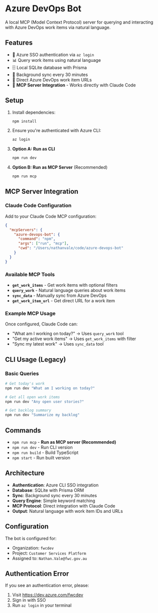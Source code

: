 # Azure DevOps Bot

A local MCP (Model Context Protocol) server for querying and interacting with Azure DevOps work items via natural language.

## Features

- 🔐 Azure SSO authentication via `az login`
- 📊 Query work items using natural language
- 🗄️ Local SQLite database with Prisma
- 🔄 Background sync every 30 minutes
- 🔗 Direct Azure DevOps work item URLs
- 🤖 **MCP Server Integration** - Works directly with Claude Code

## Setup

1. Install dependencies:
   ```bash
   npm install
   ```

2. Ensure you're authenticated with Azure CLI:
   ```bash
   az login
   ```

3. **Option A: Run as CLI**
   ```bash
   npm run dev
   ```

4. **Option B: Run as MCP Server** (Recommended)
   ```bash
   npm run mcp
   ```

## MCP Server Integration

### Claude Code Configuration

Add to your Claude Code MCP configuration:

```json
{
  "mcpServers": {
    "azure-devops-bot": {
      "command": "npm",
      "args": ["run", "mcp"],
      "cwd": "/Users/nathanvale/code/azure-devops-bot"
    }
  }
}
```

### Available MCP Tools

- **`get_work_items`** - Get work items with optional filters
- **`query_work`** - Natural language queries about work items
- **`sync_data`** - Manually sync from Azure DevOps
- **`get_work_item_url`** - Get direct URL for a work item

### Example MCP Usage

Once configured, Claude Code can:
- "What am I working on today?" → Uses `query_work` tool
- "Get my active work items" → Uses `get_work_items` with filter
- "Sync my latest work" → Uses `sync_data` tool

## CLI Usage (Legacy)

### Basic Queries

```bash
# Get today's work
npm run dev "What am I working on today?"

# Get all open work items
npm run dev "Any open user stories?"

# Get backlog summary
npm run dev "Summarize my backlog"
```

## Commands

- `npm run mcp` - **Run as MCP server (Recommended)**
- `npm run dev` - Run CLI version
- `npm run build` - Build TypeScript
- `npm start` - Run built version

## Architecture

- **Authentication**: Azure CLI SSO integration
- **Database**: SQLite with Prisma ORM
- **Sync**: Background sync every 30 minutes
- **Query Engine**: Simple keyword matching
- **MCP Protocol**: Direct integration with Claude Code
- **Output**: Natural language with work item IDs and URLs

## Configuration

The bot is configured for:
- Organization: `fwcdev`
- Project: `Customer Services Platform`
- Assigned to: `Nathan.Vale@fwc.gov.au`

## Authentication Error

If you see an authentication error, please:
1. Visit https://dev.azure.com/fwcdev
2. Sign in with SSO
3. Run `az login` in your terminal